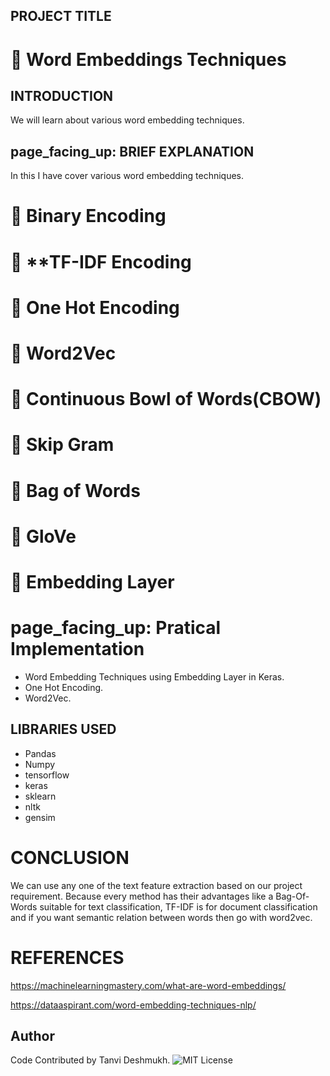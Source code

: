 ## PROJECT TITLE
# :pushpin: **Word Embeddings Techniques**


## INTRODUCTION
We will learn about various word embedding techniques.

## page_facing_up:  **BRIEF EXPLANATION**
In this I have cover various word embedding techniques.


# :pushpin: **Binary Encoding**
# :pushpin: **TF-IDF Encoding
# :pushpin: **One Hot Encoding**
# :pushpin: **Word2Vec**
# :pushpin: **Continuous Bowl of Words(CBOW)**
# :pushpin: **Skip Gram**
# :pushpin: **Bag of Words**
# :pushpin: **GloVe**
# :pushpin: **Embedding Layer**

# page_facing_up: **Pratical Implementation**

* Word Embedding Techniques using Embedding Layer in Keras.
* One Hot Encoding.
* Word2Vec.
 
## LIBRARIES USED

* Pandas
* Numpy
* tensorflow
* keras
* sklearn
* nltk
* gensim

#  CONCLUSION
We can use any one of the text feature extraction based on our project requirement. Because every method has their advantages  like a Bag-Of-Words suitable for text classification, TF-IDF is for document classification and if you want semantic relation between words then go with word2vec.
# REFERENCES
https://machinelearningmastery.com/what-are-word-embeddings/

https://dataaspirant.com/word-embedding-techniques-nlp/













## Author
Code Contributed by Tanvi Deshmukh.
![MIT License](https://img.shields.io/badge/Made_With_Jupyter-2CA5E0?style=for-the-badge_Color=whit)

  
